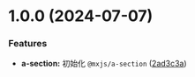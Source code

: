 # 1.0.0 (2024-07-07)


### Features

* **a-section:** 初始化 `@mxjs/a-section` ([2ad3c3a](https://github.com/miaoxing/mxjs-a-section/commit/2ad3c3a8ebbcb9cd1f808f737d13a7fcc242e226))
